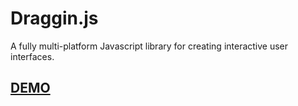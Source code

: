 # Draggin.js
A fully multi-platform Javascript library for creating interactive user interfaces.
## [DEMO](draggin.surge.sh)
